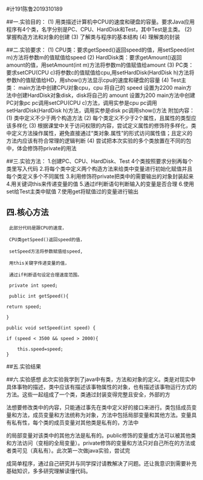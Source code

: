 #计191陈鲁2019310189

##一.实验目的：
        (1) 用类描述计算机中CPU的速度和硬盘的容量。要求Java应用程序有4个类，名字分别是PC、CPU、HardDisk和Test，其中Test是主类。
        (2) 掌握构造方法和对象的创建
        (3) 了解类与程序的基本结构
        (4) 理解类的封装

##二.实验要求：
      (1) CPU类：要求getSpeed()返回speed的值，用setSpeed(int m)方法将参数m的值赋值给speed
      (2) HardDisk类：要求getAmount()返回amount的值，用setAmount(int m)方法将参数m的值赋值给amount
      (3) PC类：要求setCPU(CPU c)将参数c的值赋值给cpu,用setHardDisk(HardDisk h)方法将参数h的值赋值给HD，用show()方法显示cpu的速度和硬盘的容量
      (4) Test主类：
                  main方法中创建CPU对象cpu，cpu 将自己的 speed 设置为2200
                  main方法中创建HardDisk对象disk，disk将自己的 amount 设置为200
                  main方法中创建PC对象pc
                  pc调用setCPU(CPU c)方法，调用实参是cpu
                  pc调用setHardDisk(HardDisk h)方法，调用实参是disk
                  pc调用show()方法
附加内容：
    (1) 类中定义不少于两个构造方法
    (2) 每个类定义不少于2个属性，且属性的类型应该多样化
    (3) 根据课堂中关于访问权限的内容，尝试定义属性的修饰符多样化，类中定义方法操作属性，避免直接通过“类对象.属性”的形式访问属性值；且定义的方法内应该有符合常理的逻辑判断
    (4) 尝试把本次实验的多个类放置在不同的包中，体会修饰符private的用法

##三.实验方法：
       1.创建PC、CPU、HardDisk、Test 4个类按照要求分别再每个类里写入代码
       2.将每个类中定义两个构造方法来给类中变量进行初始化赋值并且每个类定义多个不同属性
       3.利用修饰符private把类中的需要输出的对象封装起来
       4.用关键词this来传递变量的值
       5.通过if判断语句判断输入的变量是否合理
       6.使用set给Test主类中赋值
       7.使用get将赋值过的变量进行输出
       
## 四.核心方法
     此部分代码是跟CPU的速度，
     
     CPU类getSpeed()返回speed的值，
     
     setSpeed方法将参数赋值给speed,
     
     用this关键字传递变量的值，
     
     通过if判断语句设定合理速度范围。
     
     private int speed;
     
     public int getSpeed(){
     
    return speed;
    
    }

    public void setSpeed(int speed) {
    
    if (speed < 3500 && speed > 2000){
    
        this.speed=speed;
    }
     
 ##五.实验结果
 
 ##六.实验感想
 此次实验我学到了java中有类，方法和对象的定义。类是对现实中具体事物的描述，类中应该有描述该事物属性的对象，也有描述该事物运行方式的方法。这些一起组成了一个类，类通过封装变得完整且安全，外部的方
 
法想要修改类中的内容，只能通过事先在类中定义好的接口来进行。类包括成员变量和方法，成员变量和方法统称为对象，方法中包括局部变量和其他方法。变量具有私有性，每个类的成员变量对其他类是私有的，方法中

的局部变量对该类中的其他方法是私有的。public修饰的变量或方法可以被其他类和方法访问（变相的全局变量）。private修饰的变量和方法只对自己所在的方法或者类可见（真私有）。此次第一次做java实验，尝试完

成简单程序，通过自己研究并与同学探讨请教解决了问题。还让我意识到需要补充基础知识，多多研究理解读懂代码。

